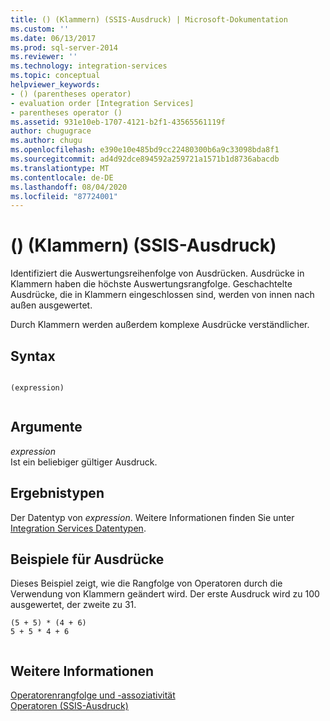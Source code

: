 ```yaml
---
title: () (Klammern) (SSIS-Ausdruck) | Microsoft-Dokumentation
ms.custom: ''
ms.date: 06/13/2017
ms.prod: sql-server-2014
ms.reviewer: ''
ms.technology: integration-services
ms.topic: conceptual
helpviewer_keywords:
- () (parentheses operator)
- evaluation order [Integration Services]
- parentheses operator ()
ms.assetid: 931e10eb-1707-4121-b2f1-43565561119f
author: chugugrace
ms.author: chugu
ms.openlocfilehash: e390e10e485bd9cc22480300b6a9c33098bda8f1
ms.sourcegitcommit: ad4d92dce894592a259721a1571b1d8736abacdb
ms.translationtype: MT
ms.contentlocale: de-DE
ms.lasthandoff: 08/04/2020
ms.locfileid: "87724001"
---
```

# <a name="-parentheses-ssis-expression"></a>() (Klammern) (SSIS-Ausdruck)
  Identifiziert die Auswertungsreihenfolge von Ausdrücken. Ausdrücke in Klammern haben die höchste Auswertungsrangfolge. Geschachtelte Ausdrücke, die in Klammern eingeschlossen sind, werden von innen nach außen ausgewertet.  
  
 Durch Klammern werden außerdem komplexe Ausdrücke verständlicher.  
  
## <a name="syntax"></a>Syntax  
  
```  
  
(expression)  
  
```  
  
## <a name="arguments"></a>Argumente  
 *expression*  
 Ist ein beliebiger gültiger Ausdruck.  
  
## <a name="result-types"></a>Ergebnistypen  
 Der Datentyp von *expression*. Weitere Informationen finden Sie unter [Integration Services Datentypen](../data-flow/integration-services-data-types.md).  
  
## <a name="expression-examples"></a>Beispiele für Ausdrücke  
 Dieses Beispiel zeigt, wie die Rangfolge von Operatoren durch die Verwendung von Klammern geändert wird. Der erste Ausdruck wird zu 100 ausgewertet, der zweite zu 31.  
  
```  
(5 + 5) * (4 + 6)  
5 + 5 * 4 + 6  
  
```  
  
## <a name="see-also"></a>Weitere Informationen  
 [Operatorenrangfolge und -assoziativität](operator-precedence-and-associativity.md)   
 [Operatoren &#40;SSIS-Ausdruck&#41;](operators-ssis-expression.md)  
  
  
